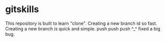 # gitskills
This repository is built to learn "clone".
Creating a new branch id so fast.
Creating a new branch is quick and simple.
push push push ^_^
fixed a big bug.
